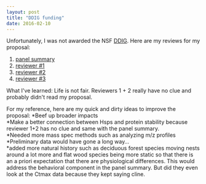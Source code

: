 ```yaml
---
layout: post
title: "DDIG funding"
date: 2016-02-10
---
```

Unfortunately, I was not awarded the NSF <a href="http://adnguyen.github.io/blog/2015/10/07/DDIG">DDIG</a>. Here are my reviews for my proposal:

1. <a href="/assets/2016_DDIG_panel_summary.pdf">panel summary</a>
2. <a href="/assets/2016_DDIG_review1.pdf">reviewer #1</a>
3. <a href="/assets/2016_DDIG_review2.pdf">reviewer #2</a>
4. <a href="/assets/2016_DDIG_review3.pdf">reviewer #3</a>

What I've learned: Life is not fair. Reviewers 1 + 2 really have no clue and probably didn't read my proposal. 

For my reference, here are my quick and dirty ideas to improve the proposal:
*Beef up broader impacts     
*Make a better connection between Hsps and protein stability because reviewer 1+2 has no clue and same with the panel summary.     
*Needed more mass spec methods such as analyzing m/z profiles     
*Preliminary data would have gone a long way…     
*added more natural history such as deciduous forest species moving nests around a lot more and flat wood species being more static so that there is an a priori expectation that there are physiological differences. This would address the behavioral component in the panel summary. But did they even look at the Ctmax data because they kept saying cline.   